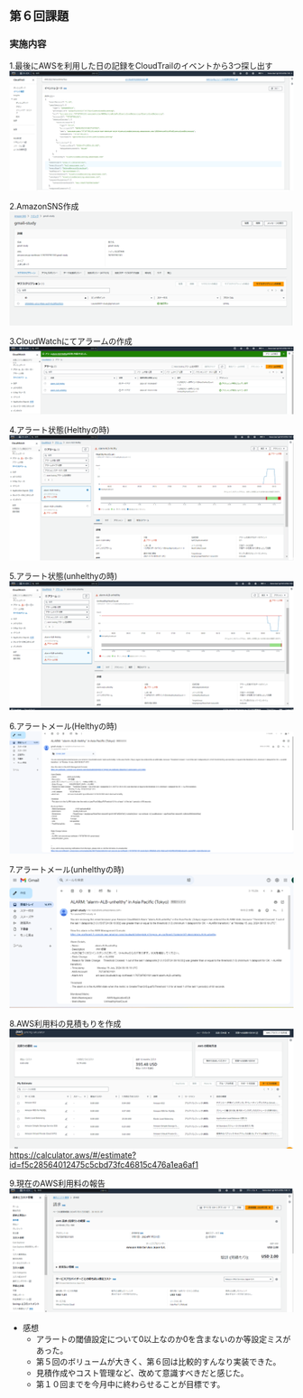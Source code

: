 ## 第６回課題

### 実施内容
1.最後にAWSを利用した日の記録をCloudTrailのイベントから3つ探し出す<br>
![1.最後にAWSを利用した日の記録をCloudTrailのイベントから3つ探し出す](/image/1.最後にAWSを利用した日の記録をCloudTrailのイベントから3つ探し出す.png)

2.AmazonSNS作成<br>
![2.AmazonSNS作成](/image/2.AmazonSNS作成.png) 

3.CloudWatchにてアラームの作成<br>
![3.CloudWatchにてアラームの作成](/image/3.CloudWatchにてアラームの作成.png)

4.アラート状態(Helthyの時)<br>
![4.アラート状態(Helthyの時)](/image/4.アラート状態(Helthyの時).png)

5.アラート状態(unhelthyの時)<br>
![5.アラート状態(unhelthyの時)](/image/5.アラート状態(unhelthyの時).png)　

6.アラートメール(Helthyの時)<br>
![6.アラートメール(Helthyの時)](/image/6.アラートメール(Helthyの時).png)

7.アラートメール(unhelthyの時)<br>
![7.アラートメール(unhelthyの時)](/image/7.アラートメール(unhelthyの時).png)

8.AWS利用料の見積もりを作成<br>
![8.AWS利用料の見積もりを作成](/image/8.AWS利用料の見積もりを作成.png) 
https://calculator.aws/#/estimate?id=f5c28564012475c5cbd73fc46815c476a1ea6af1

9.現在のAWS利用料の報告<br>
![9.現在のAWS利用料の報告](/image/9.現在のAWS利用料の報告.png)

- 感想
    - アラートの閾値設定について0以上なのか0を含まないのか等設定ミスがあった。
    - 第５回のボリュームが大きく、第６回は比較的すんなり実装できた。
    - 見積作成やコスト管理など、改めて意識すべきだと感じた。
    - 第１０回までを今月中に終わらせることが目標です。